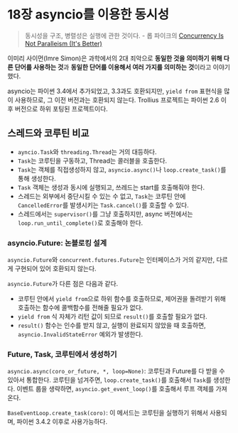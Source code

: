 # 18장 asyncio를 이용한 동시성

> 동시성을 구조, 병렬성은 실행에 관한 것이다. - 롭 파이크의 [Concurrency Is Not Paralleism (It's Better)](https://blog.golang.org/concurrency-is-not-parallelism)

이미리 사이먼(Imre Simon)은 과학에서의 2대 죄악으로 **동일한 것을 의미하기 위해 다른 단어를 사용하는 것**과 **동일한 단어를 이용해서 여러 가지를 의미하는 것**이라고 이야기했다.

asyncio는 파이썬 3.4에서 추가되었고, 3.3과도 호환되지만, `yield from` 표현식을 많이 사용하므로, 그 이전 버전과는 호환되지 않는다. Trollius 프로젝트는 파이썬 2.6 이후 버전으로 하위 포팅된 프로젝트이다.

## 스레드와 코루틴 비교

* `ayncio.Task`와 `threading.Thread`는 거의 대등하다.
* `Task`는 코루틴을 구동하고, Thread는 콜러블을 호출한다.
* `Task`는 객체를 직접생성하지 않고, `asyncio.async()`나 `loop.create_task()`를 통해 생성한다.
* `Task` 객체는 생성과 동시에 실행되고, 쓰레드는 start를 호출해줘야 한다.
* 스레드는 외부에서 중단시킬 수 있는 수 없고, `Task`는 코루틴 안에 `CancelledError`를 발생시키는 `Task.cancel()`를 호출할 수 있다.
* 스레드에서는 `supervisor()`를 그냥 호출하지만, async 버전에서는 `loop.run_until_complete()`로 호출해야 한다.

### asyncio.Future: 논블로킹 설계

`asyncio.Future`와 `concurrent.futures.Future`는 인터페이스가 거의 같지만, 다르게 구현되어 있어 호환되지 않는다.

`asyncio.Future`가 다른 점은 다음과 같다.

* 코루틴 안에서 `yield from`으로 하위 함수를 호출하므로, 제어권을 돌려받기 위해 호출하는 함수에 콜백함수를 전해줄 필요가 없다.
* `yield from` 식 자체가 리턴 값이 되므로 `result()`를 호출할 필요가 없다.
* `result()` 함수는 인수를 받지 않고, 실행이 완료되지 않았을 때 호출하면, `asyncio.InvalidStateError` 예외가 발생한다.

### Future, Task, 코루틴에서 생성하기

`asyncio.async(coro_or_future, *, loop=None)`: 코루틴과 Future를 다 받을 수 있아서 통합한다. 코루틴을 넘겨주면, `loop.create_task()`를 호출해서 `Task`를 생성한다. 이벤트 룹을 생략하면, `asyncio.get_event_loop()`를 호출해서 루프 객체를 가져온다.

`BaseEventLoop.create_task(coro)`: 이 메서드는 코루틴을 실행하기 위해서 사용되며, 파이썬 3.4.2 이후로 사용가능하다.
